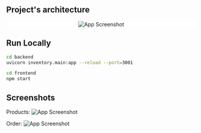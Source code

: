 ## Project's architecture

<div style="display: flex; margin: 0; justify-content: center; align-items: center; background-color: white;">
<img src="https://raw.github.com/Matvey1109/Fastapi_MarketPlace_app/main/screenshots/project%20architecture.png" alt="App Screenshot">
</div>

## Run Locally
```bash
cd backend
uvicorn inventory.main:app --reload --port=3001

cd frontend
npm start
```
## Screenshots

Products:
![App Screenshot](https://raw.github.com/Matvey1109/Fastapi_MarketPlace_app/main/screenshots/screenshot_products.png)

Order:
![App Screenshot](https://raw.github.com/Matvey1109/Fastapi_MarketPlace_app/main/screenshots/screenshot_order.png)